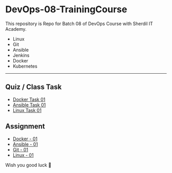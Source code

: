 # DevOps-08-TrainingCourse

This repository is Repo for Batch 08 of DevOps Course with Sherdil IT Academy.

- Linux 
- Git 
- Ansible 
- Jenkins 
- Docker
- Kubernetes 

 -------------------
 

## Quiz / Class Task

- [Docker Task 01](https://github.com/engineerbaz/DevOps-08-TrainingCourse/blob/main/LearningTask/Docker-ClassTask-01.md) 
- [Ansible Task 01](https://github.com/engineerbaz/DevOps-08-TrainingCourse/blob/main/LearningTask/Ansible-ClassTask-01.md) 
- [Linux Task 01](https://github.com/engineerbaz/DevOps-08-TrainingCourse/blob/main/LearningTask/Linux-ClassTask-01.md) 

## Assignment

- [Docker - 01](https://github.com/engineerbaz/DevOps-08-TrainingCourse/blob/main/LearningTask/Docker-Assignment-01.md)
- [Ansible - 01](https://github.com/engineerbaz/DevOps-08-TrainingCourse/blob/main/LearningTask/Ansible-Assignment-02.md)
- [Git - 01](https://github.com/engineerbaz/DevOps-08-TrainingCourse/blob/main/LearningTask/Git-Assignment-01.md)
- [Linux - 01](https://github.com/engineerbaz/DevOps-08-TrainingCourse/blob/main/LearningTask/Linux-Assignment-01.md)

Wish you good luck 🤞 
